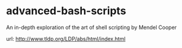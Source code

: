 # advanced-bash-scripts
An in-depth exploration of the art of shell scripting by Mendel Cooper


url: http://www.tldp.org/LDP/abs/html/index.html
